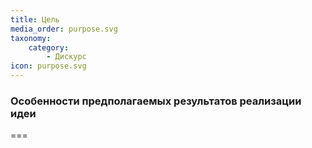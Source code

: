 ```yaml
---
title: Цель
media_order: purpose.svg
taxonomy:
    category:
        - Дискурс
icon: purpose.svg
---
```


### Особенности предполагаемых результатов реализации идеи

===
